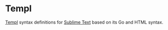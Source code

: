 # Templ

[Templ](https://templ.guide/) syntax definitions for [Sublime Text](https://www.sublimetext.com) based on its Go and HTML syntax.
